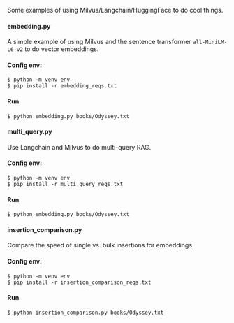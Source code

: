 Some examples of using Milvus/Langchain/HuggingFace to do cool things.

#### embedding.py
A simple example of using Milvus and the sentence transformer `all-MiniLM-L6-v2` to do vector embeddings.

#### Config env:
```
$ python -m venv env
$ pip install -r embedding_reqs.txt
```

#### Run
```
$ python embedding.py books/Odyssey.txt
```

#### multi_query.py
Use Langchain and Milvus to do multi-query RAG.

#### Config env:
```
$ python -m venv env
$ pip install -r multi_query_reqs.txt
```

#### Run
```
$ python embedding.py books/Odyssey.txt
```


#### insertion_comparison.py
Compare the speed of single vs. bulk insertions for embeddings.

#### Config env:
```
$ python -m venv env
$ pip install -r insertion_comparison_reqs.txt
```

#### Run
```
$ python insertion_comparison.py books/Odyssey.txt
```
